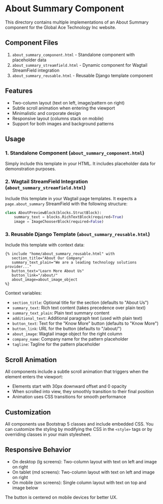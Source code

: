 # About Summary Component

This directory contains multiple implementations of an About Summary component for the Global Ace Technology Inc website.

## Component Files

1. `about_summary_component.html` - Standalone component with placeholder data
2. `about_summary_streamfield.html` - Dynamic component for Wagtail StreamField integration
3. `about_summary_reusable.html` - Reusable Django template component

## Features

- Two-column layout (text on left, image/pattern on right)
- Subtle scroll animation when entering the viewport
- Minimalistic and corporate design
- Responsive layout (columns stack on mobile)
- Support for both images and background patterns

## Usage

### 1. Standalone Component (`about_summary_component.html`)

Simply include this template in your HTML. It includes placeholder data for demonstration purposes.

### 2. Wagtail StreamField Integration (`about_summary_streamfield.html`)

Include this template in your Wagtail page templates. It expects a `page.about_summary` StreamField with the following structure:

```python
class AboutPreviewBlock(blocks.StructBlock):
    summary_text = blocks.RichTextBlock(required=True)
    image = ImageChooserBlock(required=False)
```

### 3. Reusable Django Template (`about_summary_reusable.html`)

Include this template with context data:

```django
{% include "home/about_summary_reusable.html" with 
   section_title="About Our Company"
   summary_text_plain="We are a leading technology solutions provider..."
   button_text="Learn More About Us"
   button_link="/about/"
   about_image=about_image_object
%}
```

Context variables:
- `section_title`: Optional title for the section (defaults to "About Us")
- `summary_text`: Rich text content (takes precedence over plain text)
- `summary_text_plain`: Plain text summary content
- `additional_text`: Additional paragraph text (used with plain text)
- `button_text`: Text for the "Know More" button (defaults to "Know More")
- `button_link`: URL for the button (defaults to "/about/")
- `about_image`: Wagtail image object for the right column
- `company_name`: Company name for the pattern placeholder
- `tagline`: Tagline for the pattern placeholder

## Scroll Animation

All components include a subtle scroll animation that triggers when the element enters the viewport:
- Elements start with 30px downward offset and 0 opacity
- When scrolled into view, they smoothly transition to their final position
- Animation uses CSS transitions for smooth performance

## Customization

All components use Bootstrap 5 classes and include embedded CSS. You can customize the styling by modifying the CSS in the `<style>` tags or by overriding classes in your main stylesheet.

## Responsive Behavior

- On desktop (lg screens): Two-column layout with text on left and image on right
- On tablet (md screens): Two-column layout with text on left and image on right
- On mobile (sm screens): Single column layout with text on top and image below

The button is centered on mobile devices for better UX.